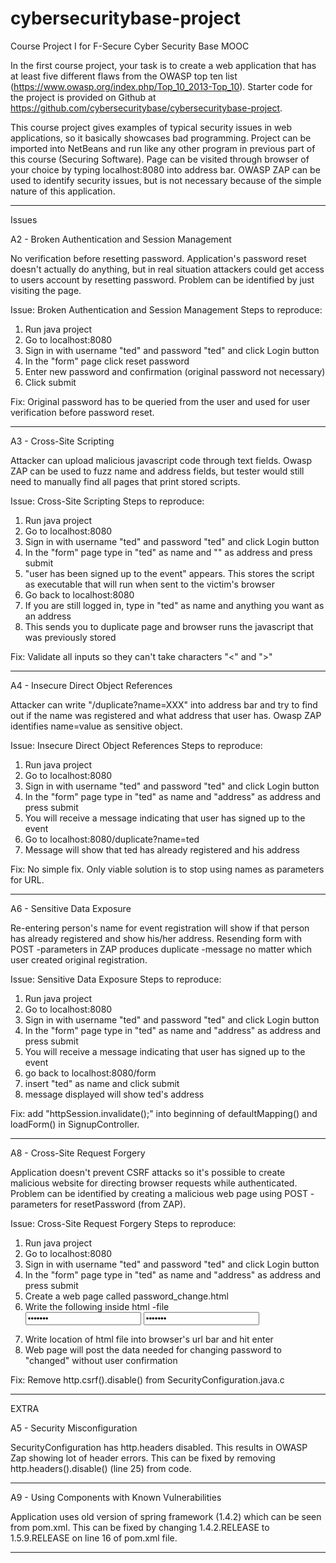# cybersecuritybase-project
Course Project I for F-Secure Cyber Security Base MOOC

In the first course project, your task is to create a web application that has at least five different flaws from the OWASP top ten list (https://www.owasp.org/index.php/Top_10_2013-Top_10). Starter code for the project is provided on Github at https://github.com/cybersecuritybase/cybersecuritybase-project.

This course project gives examples of typical security issues in web applications, so it basically showcases bad programming.
Project can be imported into NetBeans and run like any other program in previous part of this course (Securing Software). Page can be visited through browser of your choice by typing localhost:8080 into address bar. OWASP ZAP can be used to identify security issues, but is not necessary because of the simple nature of this application.
__________
Issues


A2 - Broken Authentication and Session Management

No verification before resetting password. 
Application's password reset doesn't actually do anything, but in real situation attackers could get access to users account by resetting password.
Problem can be identified by just visiting the page.

Issue: Broken Authentication and Session Management
Steps to reproduce:
1. Run java project
2. Go to localhost:8080
3. Sign in with username "ted" and password "ted" and click Login button
4. In the "form" page click reset password
5. Enter new password and confirmation (original password not necessary)
6. Click submit

Fix: Original password has to be queried from the user and used for user verification before password reset.
__________

A3 - Cross-Site Scripting

Attacker can upload malicious javascript code through text fields.
Owasp ZAP can be used to fuzz name and address fields, but tester would still need to manually find all pages that print stored scripts.

Issue: Cross-Site Scripting
Steps to reproduce:
1. Run java project
2. Go to localhost:8080
3. Sign in with username "ted" and password "ted" and click Login button
4. In the "form" page type in "ted" as name and "<script> BOO! </script>" as address and press submit
5. "user has been signed up to the event" appears. This stores the script as executable that will run when sent to the victim's browser
6. Go back to localhost:8080
7. If you are still logged in, type in "ted" as name and anything you want as an address
8. This sends you to duplicate page and browser runs the javascript that was previously stored

Fix: Validate all inputs so they can't take characters "<" and ">"
__________

A4 - Insecure Direct Object References

Attacker can write "/duplicate?name=XXX" into address bar and try to find out if the name was registered and what address that user has.
Owasp ZAP identifies name=value as sensitive object.

Issue: Insecure Direct Object References
Steps to reproduce:
1. Run java project
2. Go to localhost:8080
3. Sign in with username "ted" and password "ted" and click Login button
4. In the "form" page type in "ted" as name and "address" as address and press submit
5. You will receive a message indicating that user has signed up to the event
6. Go to localhost:8080/duplicate?name=ted
7. Message will show that ted has already registered and his address

Fix: No simple fix. Only viable solution is to stop using names as parameters for URL.
__________

A6 - Sensitive Data Exposure 

Re-entering person's name for event registration will show if that person has already registered and show his/her address.
Resending form with POST -parameters in ZAP produces duplicate -message no matter which user created original registration.

Issue: Sensitive Data Exposure
Steps to reproduce:
1. Run java project
2. Go to localhost:8080
3. Sign in with username "ted" and password "ted" and click Login button
4. In the "form" page type in "ted" as name and "address" as address and press submit
5. You will receive a message indicating that user has signed up to the event
6. go back to localhost:8080/form
7. insert "ted" as name and click submit
8. message displayed will show ted's address

Fix: add "httpSession.invalidate();" into beginning of defaultMapping() and loadForm() in SignupController.
__________

A8 - Cross-Site Request Forgery 

Application doesn't prevent CSRF attacks so it's possible to create malicious website for directing browser requests while authenticated.
Problem can be identified by creating a malicious web page using POST -parameters for resetPassword (from ZAP).

Issue: Cross-Site Request Forgery
Steps to reproduce:
1. Run java project
2. Go to localhost:8080
3. Sign in with username "ted" and password "ted" and click Login button
4. In the "form" page type in "ted" as name and "address" as address and press submit
5. Create a web page called password_change.html
6. Write the following inside html -file
	<form action="http://localhost:8080/resetPassword" method="POST">
	<input type="password" name="password" value="changed"/>
	<input type="password" name="confirm" value="changed"/>
	</form>
	<body onload="document.forms[0].submit()">
7. Write location of html file into browser's url bar and hit enter
8. Web page will post the data needed for changing password to "changed" without user confirmation

Fix: Remove http.csrf().disable() from SecurityConfiguration.java.c
__________

EXTRA


A5 - Security Misconfiguration

SecurityConfiguration has http.headers disabled. This results in OWASP Zap showing lot of header errors.
This can be fixed by removing http.headers().disable() (line 25) from code.
__________

A9 - Using Components with Known Vulnerabilities

Application uses old version of spring framework (1.4.2) which can be seen from pom.xml.
This can be fixed by changing 1.4.2.RELEASE to 1.5.9.RELEASE on line 16 of pom.xml file.
__________
